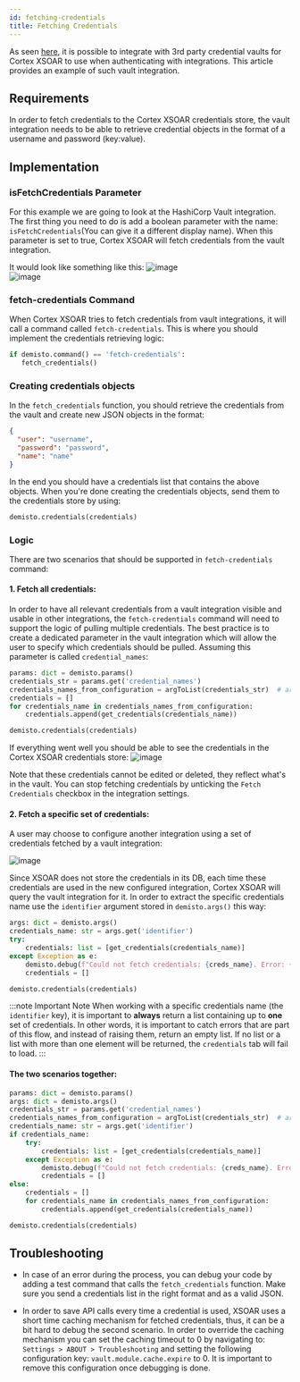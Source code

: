 ```yaml
---
id: fetching-credentials
title: Fetching Credentials
---
```


As seen [here](https://xsoar.pan.dev/docs/reference/articles/managing-credentials), it is possible to integrate with 3rd party credential 
vaults for Cortex XSOAR to use when authenticating with integrations. This article provides an example of such vault integration.

## Requirements

In order to fetch credentials to the Cortex XSOAR credentials store, the vault integration needs to be able to retrieve credential objects 
in the format of a username and password (key:value).

## Implementation

### isFetchCredentials Parameter
  
For this example we are going to look at the HashiCorp Vault integration. The first thing you need to do is add a boolean parameter with the name:
`isFetchCredentials`(You can give it a different display name). When this parameter is set to true, Cortex XSOAR will fetch credentials from the vault integration.

It would look like something like this: ![image](/doc_imgs/integrations/53886096-eae09600-4027-11e9-8c2d-a46078c3dcc4.png)  
![image](/doc_imgs/integrations/53886311-69d5ce80-4028-11e9-9755-08585fecff34.png)

### fetch-credentials Command

When Cortex XSOAR tries to fetch credentials from vault integrations, it will call a command called `fetch-credentials`.
This is where you should implement the credentials retrieving logic:
```python
if demisto.command() == 'fetch-credentials':
   fetch_credentials()
```

### Creating credentials objects

In the `fetch_credentials` function, you should retrieve the credentials from the vault and create new JSON objects in the format:
```json
{
  "user": "username",
  "password": "password",
  "name": "name"
}
```
In the end you should have a credentials list that contains the above objects.
When you're done creating the credentials objects, send them to the credentials store by using:
```python
demisto.credentials(credentials)
```

### Logic
There are two scenarios that should be supported in `fetch-credentials` command:

#### 1. Fetch all credentials:
In order to have all relevant credentials from a vault integration visible and usable in other integrations, the `fetch-credentials` command will need to support the logic of pulling multiple credentials.
The best practice is to create a dedicated parameter in the vault integration which will allow the user to specify which credentials should be pulled.
Assuming this parameter is called `credential_names`:
```python
params: dict = demisto.params()
credentials_str = params.get('credential_names')
credentials_names_from_configuration = argToList(credentials_str)  # argToList is a wrapper to safely execute the str.split() function
credentials = []
for credentials_name in credentials_names_from_configuration:
    credentials.append(get_credentials(credentials_name))

demisto.credentials(credentials)
```

If everything went well you should be able to see the credentials in the Cortex XSOAR credentials store:
![image](/doc_imgs/integrations/53886981-f339d080-4029-11e9-9d27-a76b85d2d025.png)

Note that these credentials cannot be edited or deleted, they reflect what's in the vault. You can stop fetching credentials by unticking the 
`Fetch Credentials` checkbox in the integration settings.

#### 2. Fetch a specific set of credentials:
A user may choose to configure another integration using a set of credentials fetched by a vault integration: 

![image](/doc_imgs/integrations/choose_credentials.png)

Since XSOAR does not store the credentials in its DB, each time these credentials are used in the new configured integration, Cortex XSOAR
will query the vault integration for it.
In order to extract the specific credentials name use the `identifier` argument stored in `demisto.args()` this way:
```python
args: dict = demisto.args()
credentials_name: str = args.get('identifier')
try:
    credentials: list = [get_credentials(credentials_name)]
except Exception as e:
    demisto.debug(f"Could not fetch credentials: {creds_name}. Error: {e}")
    credentials = []

demisto.credentials(credentials)
```
:::note Important Note
When working with a specific credentials name (the `identifier` key), it is important to **always** return a list containing up to **one** set of credentials. In other words, it is important to catch errors that are part of this flow, and instead of raising them, return an empty list. If no list or a list with more than one element will be returned, the `credentials` tab will fail to load.
:::

#### The two scenarios together:
```python
params: dict = demisto.params()
args: dict = demisto.args()
credentials_str = params.get('credential_names')
credentials_names_from_configuration = argToList(credentials_str)  # argToList is a wrapper to safely execute the str.split() function
credentials_name: str = args.get('identifier')
if credentials_name:
    try:
        credentials: list = [get_credentials(credentials_name)]
    except Exception as e:
        demisto.debug(f"Could not fetch credentials: {creds_name}. Error: {e}")
        credentials = []
else:
    credentials = []
    for credentials_name in credentials_names_from_configuration:
        credentials.append(get_credentials(credentials_name))

demisto.credentials(credentials)
```

## Troubleshooting
- In case of an error during the process, you can debug your code by adding a test command that calls the `fetch_credentials` function.
Make sure you send a credentials list in the right format and as a valid JSON.

- In order to save API calls every time a credential is used, XSOAR uses a short time caching mechanism for fetched credentials, thus, it can be a bit hard to debug the second scenario. 
In order to override the caching mechanism you can set the caching timeout to 0 by navigating to: `Settings > ABOUT > Troubleshooting` and setting the following configuration key: `vault.module.cache.expire` to 0.
It is important to remove this configuration once debugging is done.






